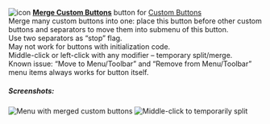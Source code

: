 ![icon](https://raw.github.com/Infocatcher/Custom_Buttons/master/Merge_Custom_Buttons/icon.png)&nbsp;<a href="https://infocatcher.github.io/Custom_Buttons/install/mergeCustomButtons.html"><strong>Merge Custom Buttons</strong></a> button for [Custom Buttons](https://addons.mozilla.org/addon/custom-buttons/)
<br>Merge many custom buttons into one: place this button before other custom buttons and separators to move them into submenu of this button.
<br>Use two separators as “stop” flag.
<br>May not work for buttons with initialization code.
<br>Middle-click or left-click with any modifier – temporary split/merge.
<br>Known issue: “Move to Menu/Toolbar” and “Remove from Menu/Toolbar” menu items always works for button itself.

##### Screenshots:
<img src="https://raw.github.com/Infocatcher/Custom_Buttons/master/Merge_Custom_Buttons/screenshots/menu_with_merged_custom_buttons.png" alt="Menu with merged custom buttons" align="top">&nbsp;<img src="https://raw.github.com/Infocatcher/Custom_Buttons/master/Merge_Custom_Buttons/screenshots/temporarily_split.png" alt="Middle-click to temporarily split" align="top">